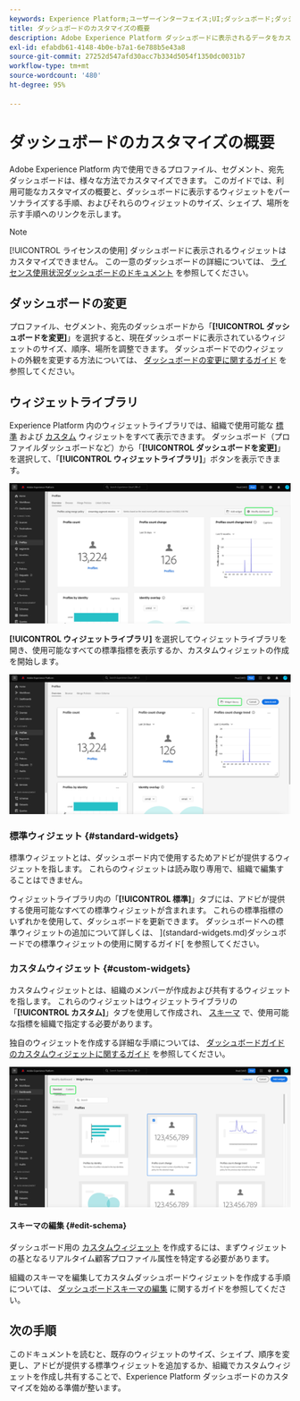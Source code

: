 ```yaml
---
keywords: Experience Platform;ユーザーインターフェイス;UI;ダッシュボード;ダッシュボード;プロファイル;セグメント;宛先
title: ダッシュボードのカスタマイズの概要
description: Adobe Experience Platform ダッシュボードに表示されるデータをカスタマイズする方法について詳しく説明します。
exl-id: efabdb61-4148-4b0e-b7a1-6e788b5e43a8
source-git-commit: 27252d547afd30acc7b334d5054f1350dc0031b7
workflow-type: tm+mt
source-wordcount: '480'
ht-degree: 95%

---
```


# ダッシュボードのカスタマイズの概要

Adobe Experience Platform 内で使用できるプロファイル、セグメント、宛先ダッシュボードは、様々な方法でカスタマイズできます。 このガイドでは、利用可能なカスタマイズの概要と、ダッシュボードに表示するウィジェットをパーソナライズする手順、およびそれらのウィジェットのサイズ、シェイプ、場所を示す手順へのリンクを示します。

>[!NOTE]
>
>[!UICONTROL ライセンスの使用] ダッシュボードに表示されるウィジェットはカスタマイズできません。 この一意のダッシュボードの詳細については、 [ライセンス使用状況ダッシュボードのドキュメント](../guides/license-usage.md) を参照してください。

## ダッシュボードの変更

プロファイル、セグメント、宛先のダッシュボードから「**[!UICONTROL ダッシュボードを変更]**」を選択すると、現在ダッシュボードに表示されているウィジェットのサイズ、順序、場所を調整できます。 ダッシュボードでのウィジェットの外観を変更する方法については、 [ダッシュボードの変更に関するガイド](modify.md) を参照してください。

## ウィジェットライブラリ

Experience Platform 内のウィジェットライブラリでは、組織で使用可能な [標準](#standard-widgets) および [カスタム](#custom-widgets) ウィジェットをすべて表示できます。 ダッシュボード（プロファイルダッシュボードなど）から「**[!UICONTROL ダッシュボードを変更]**」を選択して、「**[!UICONTROL ウィジェットライブラリ]**」ボタンを表示できます。

![変更ダッシュボードがハイライト表示されたプロファイルダッシュボード。](../images/customization/modify-dashboard.png)

**[!UICONTROL ウィジェットライブラリ]** を選択してウィジェットライブラリを開き、使用可能なすべての標準指標を表示するか、カスタムウィジェットの作成を開始します。

![ウィジェットライブラリがハイライトされたプロファイルダッシュボード。](../images/customization/widget-library-button.png)

### 標準ウィジェット {#standard-widgets}

標準ウィジェットとは、ダッシュボード内で使用するためアドビが提供するウィジェットを指します。 これらのウィジェットは読み取り専用で、組織で編集することはできません。

ウィジェットライブラリ内の「**[!UICONTROL 標準]**」タブには、アドビが提供する使用可能なすべての標準ウィジェットが含まれます。 これらの標準指標のいずれかを使用して、ダッシュボードを更新できます。 ダッシュボードへの標準ウィジェットの追加について詳しくは、 ](standard-widgets.md)ダッシュボードでの標準ウィジェットの使用に関するガイド[ を参照してください。

### カスタムウィジェット {#custom-widgets}

カスタムウィジェットとは、組織のメンバーが作成および共有するウィジェットを指します。 これらのウィジェットはウィジェットライブラリの「**[!UICONTROL カスタム]**」タブを使用して作成され、 [スキーマ](#edit-schema) で、使用可能な指標を組織で指定する必要があります。

独自のウィジェットを作成する詳細な手順については、 [ダッシュボードガイドのカスタムウィジェットに関するガイド](custom-widgets.md) を参照してください。

![標準とカスタムがハイライト表示されたウィジェットライブラリワークスペース。](../images/customization/widget-library.png)

#### スキーマの編集 {#edit-schema}

ダッシュボード用の [カスタムウィジェット](#custom-widgets) を作成するには、まずウィジェットの基となるリアルタイム顧客プロファイル属性を特定する必要があります。

組織のスキーマを編集してカスタムダッシュボードウィジェットを作成する手順については、 [ダッシュボードスキーマの編集](edit-schema.md) に関するガイドを参照してください。

## 次の手順

このドキュメントを読むと、既存のウィジェットのサイズ、シェイプ、順序を変更し、アドビが提供する標準ウィジェットを追加するか、組織でカスタムウィジェットを作成し共有することで、Experience Platform ダッシュボードのカスタマイズを始める準備が整います。
